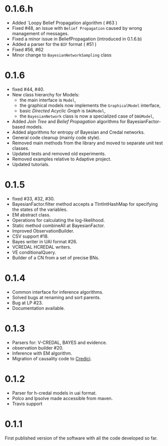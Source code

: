 0.1.6.h
===========

- Added `Loopy Belief Propagation algorithm ( #63 )
- Fixed #48, an issue with `Belief Propagation` caused by wrong management of messages.
- Fixed a minor issue in BeliefPropagation (introduced in 0.1.6.b)
- Added a parser for the `BIF` format ( #51 )
- Fixed #56, #62
- Minor change to `BayesianNetworkSampling` class

0.1.6
===========

- fixed #44, #40.
- New class hierarchy for Models:
    * the main interface is `Model`,
    * the graphical models now implements the `GraphicalModel` interface,
    * basic _Directed Acyclic Graph_ is `DAGModel`,
    * the `BayesianNetwork` class is now a specialized case of `DAGModel`,
- Added *Join Tree* and *Belief Propagation* algorithms for BayesianFactor-based models. 
- Added algorithms for entropy of Bayesian and Credal networks. 
- General code cleanup (mainly code style).
- Removed main methods from the library and moved to separate unit test classes.
- Updated tests and removed old experiments.
- Removed examples relative to Adaptive project.
- Updated tutorials.

0.1.5
===========

- fixed #33, #32, #30.
- BayesianFactor.filter method accepts a TIntIntHashMap for specifying the states of the variables.
- EM abstract class.
- Operations for calculating the log-likelihood.
- Static method combineAll at BayesianFactor.
- Improved ObservationBuilder.
- CSV support #18.
- Bayes writer in UAI format #26.
- VCREDAL HCREDAL writers. 
- VE conditionalQuery.
- Builder of a CN from a set of precise BNs.



0.1.4
===========

- Common interface for inference algorithms.
- Solved bugs at renaming and sort parents.
- Bug at LP #23.
- Documentation available.



0.1.3
===========

- Parsers for: V-CREDAL, BAYES and evidence.
- observation builder #20.
- Inference with EM algorithm.
- Migration of causality code to [Credici](https://github.com/IDSIA/credici).


0.1.2
===========

- Parser for h-credal models in uai format.
- Polco and lpsolve made accessible from maven.
- Travis support
 

0.1.1
===========

First published version of the software with all the code developed so far.
